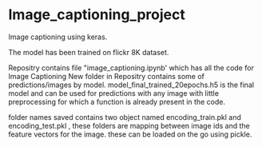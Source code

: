 # Image_captioning_project
Image captioning using keras.


The model has been trained on flickr 8K dataset.

Repositry contains file "image_captioning.ipynb' which has all the code for Image Captioning
New folder in Repositry contains some of predictions/images by model.
model_final_trained_20epochs.h5 is the final model and can be used for predictions with any image with little preprocessing 
for which a function is already present in the code.

folder names saved contains two object named encoding_train.pkl and encoding_test.pkl 
, these folders are mapping between image ids and the feature vectors for the image.
these can be loaded on the go using pickle.

